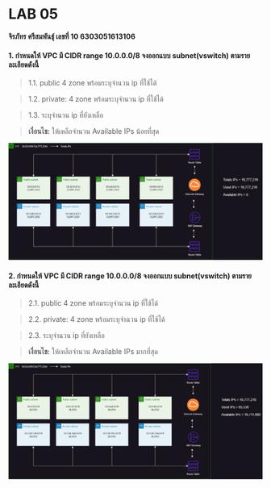 ﻿# LAB 05

**จิรภัทร ศรีสมพันธุ์ เลขที่ 10 6303051613106**

#### 1. กำหนดให้ VPC มี CIDR range 10.0.0.0/8 จงออกแบบ subnet(vswitch) ตามรายละเอียดดังนี้

> 1.1. public 4 zone พร้อมระบุจำนวน ip ที่ใช้ได้

> 1.2. private: 4 zone พร้อมระบุจำนวน ip ที่ใช้ได้

> 1.3. ระบุจำนวน ip ที่ยังเหลือ  

> **เงื่อนไข:** ให้เหลือจำนวน Available IPs น้อยที่สุด

![1.](lab05-Page-2.drawio.png)

#### 2. กำหนดให้ VPC มี CIDR range 10.0.0.0/8 จงออกแบบ subnet(vswitch) ตามรายละเอียดดังนี้

> 2.1. public 4 zone พร้อมระบุจำนวน ip ที่ใช้ได้

> 2.2. private: 4 zone พร้อมระบุจำนวน ip ที่ใช้ได้

> 2.3. ระบุจำนวน ip ที่ยังเหลือ

> **เงื่อนไข:** ให้เหลือจำนวน Available IPs มากที่สุด

![2.](lab05-Page-3.drawio.png)
